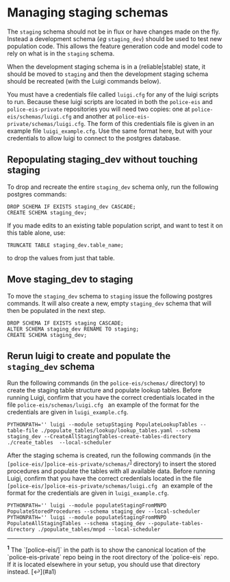 # Managing staging schemas

The `staging` schema should not be in flux or have changes made on the fly. Instead a development schema (_eg_ `staging_dev`) should be used to test new population code. This allows the feature generation code and model code to rely on what is in the `staging` schema.

When the development staging schema is in a (reliable|stable) state, it should be moved to `staging` and then the development staging schema should be recreated (with the Luigi commands below).

You must have a credentials file called `luigi.cfg` for any of the luigi scripts to run. Because these luigi scripts are located in both the `police-eis` and `police-eis-private` repositories you will need two copies: one at `police-eis/schemas/luigi.cfg` and another at `police-eis-private/schemas/luigi.cfg`. The form of this credentials file is given in an example file `luigi_example.cfg`. Use the same format here, but with your credentials to allow luigi to connect to the postgres database.

## Repopulating staging_dev without touching staging

To drop and recreate the entire `staging_dev` schema only, run the following postgres commands:

```
DROP SCHEMA IF EXISTS staging_dev CASCADE;
CREATE SCHEMA staging_dev;
```

If you made edits to an existing table population script, and want to test it on this table alone, use:

```
TRUNCATE TABLE staging_dev.table_name;
```

to drop the values from just that table.

## Move staging_dev to staging

To move the `staging_dev` schema to `staging` issue the following postgres commands. It will also create a new, empty `staging_dev` schema that will then be populated in the next step.

```
DROP SCHEMA IF EXISTS staging CASCADE;
ALTER SCHEMA staging_dev RENAME TO staging;
CREATE SCHEMA staging_dev;
```

## Rerun luigi to create and populate the `staging_dev` schema

Run the following commands (in the `police-eis/schemas/` directory) to create the staging table structure and populate lookup tables. Before running Luigi, confirm that you have the correct credentials located in the file `police-eis/schemas/luigi.cfg ` an example of the format for the credentials are given in `luigi_example.cfg`.

```
PYTHONPATH='' luigi --module setupStaging PopulateLookupTables --table-file ./populate_tables/lookup/lookup_tables.yaml --schema staging_dev --CreateAllStagingTables-create-tables-directory ./create_tables  --local-scheduler
```

After the staging schema is created, run the following commands (in the `[police-eis/]police-eis-private/schemas/`<sup id="a1">[1](#f1)</sup> directory) to insert the stored procedures and populate the tables with all available data. Before running Luigi, confirm that you have the correct credentials located in the file `[police-eis/]police-eis-private/schemas/luigi.cfg ` an example of the format for the credentials are given in `luigi_example.cfg`.

```
PYTHONPATH='' luigi --module populateStagingFromMNPD PopulateStoredProcedures --schema staging_dev --local-scheduler
PYTHONPATH='' luigi --module populateStagingFromMNPD PopulateAllStagingTables --schema staging_dev --populate-tables-directory ./populate_tables/mnpd --local-scheduler
```
<hr/>
<b id="f1"><sup>1</sup></b> The `[police-eis/]` in the path is to show the canonical location of the `police-eis-private` repo being in the root directory of the `police-eis` repo. If it is located elsewhere in your setup, you should use that directory instead. [↩](#a1)
